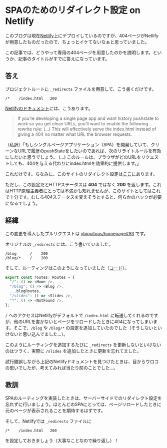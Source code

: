 # SPAのためのリダイレクト設定 on Netlify

このブログは現在[Netlify](https://www.netlify.com/)上にデプロイしているのですが、404ページがNetlifyが用意したものだったので、ちょっとイケてないなぁと思っていました。

この記事では、どうやって専用の404ページを用意したのかを説明します。というか、記事のタイトルがすでに答えになっています。

## 答え

プロジェクトルートに `_redirects` ファイルを用意して、こう書くだけです。

```
/*    /index.html   200
```

[Netlifyのドキュメント](https://www.netlify.com/docs/redirects/#rewrites-and-proxying)には、こうあります。

> If you’re developing a single page app and want history pushstate to work so you get clean URLs, you’ll want to enable the following rewrite rule:
> (…)
> This will effectively serve the index.html instead of giving a 404 no matter what URL the browser requests.

（私訳）「もしシングルページアプリケーション（SPA）を開発していて、クリーンなURLで履歴のpushStateをしたいのであれば、次のリライトルールを有効にしたいと思うでしょう。
(…)
このルールは、ブラウザがどのURLをリクエストしても、404を与える代わりにindex.htmlを効果的に提供します。」

これだけです。ちなみに、このサイトのリダイレクト設定は[ここ](https://github.com/ybiquitous/homepage/blob/f21b1e5963607f5b6fd9a3b114efeb0786093ffe/_redirects#L1)にあります。

ただし、この設定だとHTTPステータスは **404** ではなく **200** を返します。これはHTTP原理主義者にとっては不満かも知れませんが、このサイトとしてはこれで十分です。むしろ404ステータスを変えそうとすると、何らかのハックが必要になるでしょう。

## 経緯

この変更を導入したプルリクエストは [ybiquitous/homepage#93](https://github.com/ybiquitous/homepage/pull/93) です。

オリジナルの `_redirects` には、こう書いていました。

```
/blog      /    200
/blog/*    /    200
```

そして、ルーティングはこのようになっていました（[コード](https://github.com/ybiquitous/homepage/blob/f21b1e5963607f5b6fd9a3b114efeb0786093ffe/src/routes.tsx#L21-L27)）。

```ts
export const routes: Routes = {
  "/": () => <Home />,
  "/blog": () => <Blog />,
  ...blogRoutes,
  "/slides": () => <Slides />,
  "*": () => <NotFound />,
};
```

`/` へのアクセスはNetlifyがデフォルトで `/index.html` に転送してくれるのですが、他のURLを書かないとページをリロードしたときに404になってしまいます。そこで、`/blog` や `/blog/*` の設定を追加していたのでした（そうしないといけないと思い込んでました…）。

このようにルーティングを追加するたびに `_redirects` を更新しないといけないのはツラく、実際に `/slides` を追加したときに更新を忘れてました。

試行錯誤しながら上記のNetlifyドキュメントを見つけたときは、目からウロコの思いでしたが、考えてみれば当たり前のことでした…。

## 教訓

SPAのルーティングを実装したときは、サーバーサイドでのリダイレクト設定を忘れずに行いましょう。ほとんどのSPAにとっては、ページリロードしたときに元のページが表示されることを期待するはずです。

そして、Netlifyでは `_redirects` ファイルに

```
/*    /index.html   200
```

を設定しておきましょう（大事なことなので繰り返し）！
